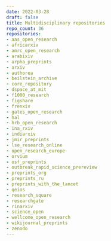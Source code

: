 ```yaml
---
date: 2022-03-28
draft: false
title: Multidisciplinary repositories
repo_count: 36
repositories:
- aas_open_research
- africarxiv
- amrc_open_research
- arabixiv
- arpha_preprints
- arxiv
- authorea
- beilstein_archive
- core_repository
- dspace_at_mit
- f1000_research
- figshare
- frenxiv
- gates_open_research
- hal
- hrb_open_research
- ina_rxiv
- indiarxiv
- jmir_preprints
- lse_research_online
- open_research_europe
- orvium
- osf_preprints
- outbreak_rapid_science_prereview
- preprints_org
- preprints_ru
- preprints_with_the_lancet
- qeios
- research_square
- researchgate
- rinarxiv
- science_open
- wellcome_open_research
- wikijournal_preprints
- zenodo
---
```



